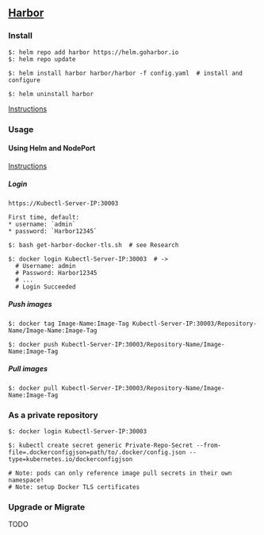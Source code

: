 ## [Harbor](https://goharbor.io/)

### Install

```
$: helm repo add harbor https://helm.goharbor.io
$: helm repo update

$: helm install harbor harbor/harbor -f config.yaml  # install and configure

$: helm uninstall harbor
```

[Instructions](Docs/HarborOnK8s)

### Usage

#### Using Helm and NodePort

[Instructions](Docs/UserGuide)

##### Login

```
https://Kubectl-Server-IP:30003

First time, default:
* username: `admin`
* password: `Harbor12345`
```

```
$: bash get-harbor-docker-tls.sh  # see Research

$: docker login Kubectl-Server-IP:30003  # ->
  # Username: admin
  # Password: Harbor12345
  # ...
  # Login Succeeded
```

##### Push images

```
$: docker tag Image-Name:Image-Tag Kubectl-Server-IP:30003/Repository-Name/Image-Name:Image-Tag

$: docker push Kubectl-Server-IP:30003/Repository-Name/Image-Name:Image-Tag
```

##### Pull images

```
$: docker pull Kubectl-Server-IP:30003/Repository-Name/Image-Name:Image-Tag
```

### As a private repository

```
$: docker login Kubectl-Server-IP:30003

$: kubectl create secret generic Private-Repo-Secret --from-file=.dockerconfigjson=path/to/.docker/config.json --type=kubernetes.io/dockerconfigjson

# Note: pods can only reference image pull secrets in their own namespace!
# Note: setup Docker TLS certificates
```

### Upgrade or Migrate

TODO
